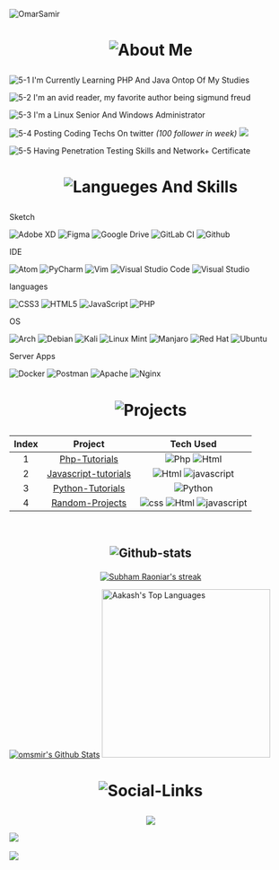 

![OmarSamir](https://github.com/omsmir/omsmir/blob/main/banner/Omar.gif)



<h1 align="center"> 

![About Me](https://img.shields.io/badge/About-Me-purple?style=for-the-badge)

</h1>


![5-1](https://img.shields.io/badge/5-1%20-%23d01b59) I'm Currently Learning PHP And Java 
Ontop Of My Studies <br>

![5-2](https://img.shields.io/badge/5-2%20-%23d01b59) I'm an avid reader, my favorite author being sigmund freud <br>

![5-3](https://img.shields.io/badge/5-3%20-%23d01b59) I'm a Linux Senior And Windows Administrator  <br> 

![5-4](https://img.shields.io/badge/5-4%20-%23d01b59) Posting Coding Techs On twitter <em>(100 follower in week)</em> <a href="https://twitter.com/omsamiir" target="_blank"><img src="https://badgen.net/badge/icon/twitter?icon=twitter&label" target="_blank"></a>  <br>

![5-5](https://img.shields.io/badge/5-5%20-%23d01b59) Having Penetration Testing Skills and Network+ Certificate 

<h1 align="center">

![Langueges And Skills](https://img.shields.io/badge/Langueges-Skills-%230E7FBF?style=for-the-badge)

</h1>

<p align="left">Sketch</p>

![Adobe XD](https://img.shields.io/badge/Adobe%20XD-470137?style=for-the-badge&logo=Adobe%15XD&logoColor=#FF61F6) ![Figma](https://img.shields.io/badge/figma-%23F24E1E.svg?style=for-the-badge&logo=figma&logoColor=white) ![Google Drive](https://img.shields.io/badge/Google%20Drive-4285F4?style=for-the-badge&logo=googledrive&logoColor=white) ![GitLab CI](https://img.shields.io/badge/gitlab%20ci-%23181717.svg?style=for-the-badge&logo=gitlab&logoColor=white) ![Github](https://img.shields.io/badge/github-%23e4626b.svg?style=for-the-badge&logo=github&logoColor=140200)
 <br>




<p align="left">IDE</p>

![Atom](https://img.shields.io/badge/Atom-%2366595C.svg?style=for-the-badge&logo=atom&logoColor=white) ![PyCharm](https://img.shields.io/badge/pycharm-143?style=for-the-badge&logo=pycharm&logoColor=black&color=black&labelColor=green) ![Vim](https://img.shields.io/badge/VIM-%2311AB00.svg?style=for-the-badge&logo=vim&logoColor=white) ![Visual Studio Code](https://img.shields.io/badge/Visual%20Studio%20Code-0078d7.svg?style=for-the-badge&logo=visual-studio-code&logoColor=white) ![Visual Studio](https://img.shields.io/badge/Visual%20Studio-5C2D91.svg?style=for-the-badge&logo=visual-studio&logoColor=white)<br> 



<p align="left">languages</p>

![CSS3](https://img.shields.io/badge/css3-%231572B6.svg?style=for-the-badge&logo=css3&logoColor=white) ![HTML5](https://img.shields.io/badge/html5-%23E34F26.svg?style=for-the-badge&logo=html5&logoColor=white) ![JavaScript](https://img.shields.io/badge/javascript-%23323330.svg?style=for-the-badge&logo=javascript&logoColor=%23F7DF1E) ![PHP](https://img.shields.io/badge/php-%23777BB4.svg?style=for-the-badge&logo=php&logoColor=white) <br> 



<p align="left">OS</p>

![Arch](https://img.shields.io/badge/Arch%20Linux-1793D1?logo=arch-linux&logoColor=fff&style=for-the-badge) ![Debian](https://img.shields.io/badge/Debian-D70A53?style=for-the-badge&logo=debian&logoColor=white) ![Kali](https://img.shields.io/badge/Kali-268BEE?style=for-the-badge&logo=kalilinux&logoColor=white) ![Linux Mint](https://img.shields.io/badge/Linux%20Mint-87CF3E?style=for-the-badge&logo=Linux%20Mint&logoColor=white) ![Manjaro](https://img.shields.io/badge/Manjaro-35BF5C?style=for-the-badge&logo=Manjaro&logoColor=white) ![Red Hat](https://img.shields.io/badge/Red%20Hat-EE0000?style=for-the-badge&logo=redhat&logoColor=white) ![Ubuntu](https://img.shields.io/badge/Ubuntu-E95420?style=for-the-badge&logo=ubuntu&logoColor=white)<br> 




<p align="left">Server Apps</p>

![Docker](https://img.shields.io/badge/docker-%230db7ed.svg?style=for-the-badge&logo=docker&logoColor=white) ![Postman](https://img.shields.io/badge/Postman-FF6C37?style=for-the-badge&logo=postman&logoColor=white) ![Apache](https://img.shields.io/badge/apache-%23D42029.svg?style=for-the-badge&logo=apache&logoColor=white) ![Nginx](https://img.shields.io/badge/nginx-%23009639.svg?style=for-the-badge&logo=nginx&logoColor=white)
<br>

<h1 align="center">

![Projects](https://img.shields.io/badge/My-Projects-%23F46DB0?style=for-the-badge)

</h1>

| Index | Project | Tech Used |
|:------:|:-----------------:|:------:|
|   1  |[Php-Tutorials](https://github.com/omsmir/Php)|![Php](https://img.icons8.com/color/48/000000/php.png) ![Html](https://github.com/omsmir/omsmir/blob/main/imgs/index.png) |
|   2  |[Javascript-tutorials](https://github.com/omsmir/JAVASCRIPT.git)| ![Html](https://github.com/omsmir/omsmir/blob/main/imgs/index.png) ![javascript](https://github.com/omsmir/omsmir/blob/main/imgs/icons8-js-48.png) |
|   3  |[Python-Tutorials](https://github.com/omsmir/PYTHON.git)| ![Python](https://img.shields.io/badge/python-39457E?style=for-the-badge&logo=python&logoColor=ffdd54) |
|   4  |[Random-Projects](https://github.com/omsmir/Random-Projects.git)| ![css](https://img.icons8.com/color/48/000000/css.png) ![Html](https://github.com/omsmir/omsmir/blob/main/imgs/index.png) ![javascript](https://github.com/omsmir/omsmir/blob/main/imgs/icons8-js-48.png)|

<br>





 <h2 align="center">

 ![Github-stats](https://img.shields.io/badge/Github-Stats-%23F46DB0?style=for-the-badge)
 
 </h2>

<p align="center">
    <a href="https://github.com/omsmir">
        <img title="🔥 Get streak stats for your profile at git.io/streak-stats" alt="Subham Raoniar's streak" src="https://github-readme-streak-stats.herokuapp.com/?user=omsmir&theme=black-ice&hide_border=true&stroke=0000&background=060A0CD0"/>
    </a>
</p>
    <a href="https://github.com/omsmir"><img alt="omsmir's Github Stats" src="https://github-readme-stats.vercel.app/api?username=omsmir&show_icons=true&count_private=true&theme=react&hide_border=true&bg_color=0D1117" /></a>
  <a href="https://github.com/omsmir"><img alt="Aakash's Top Languages" src="https://github-readme-stats.vercel.app/api/top-langs/?username=omsmir&langs_count=8&count_private=true&layout=compact&theme=react&hide_border=true&bg_color=0D1117" width="300px"/></a>
  <br/>

<h1 align="center"> 

![Social-Links](https://img.shields.io/badge/Social-Links-%23F46DB0?style=for-the-badge)

</h1>

<div align="center">
  
[![](https://visitcount.itsvg.in/api?id=omsmir&icon=3&color=6)](https://visitcount.itsvg.in)
  
</div>


<p align="left">

<a href="https://www.github.com/omsmir" target="_blank" rel="noreferrer"><img
src="https://img.shields.io/github/followers/omsmir?logo=github&style=for-the-badge&color=3382ed&labelColor=1c1917" /></a>
&nbsp;&nbsp;

<a href="https://www.twitter.com/omsamiir" target="_blank" rel="noreferrer"><img
src="https://img.shields.io/twitter/follow/omsamiir?logo=twitter&style=for-the-badge&color=3382ed&labelColor=1c1917"/>  </a>
</p>
<br>


